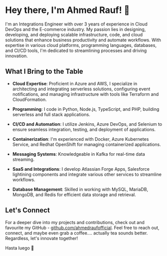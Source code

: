 # Hey there, I'm Ahmed Rauf! 👋

I'm an Integrations Engineer with over 3 years of experience in Cloud DevOps and the E-commerce industry. My passion lies in designing, developing, and deploying scalable infrastructure, code, and cloud solutions that enhance business productivity and automate workflows. With expertise in various cloud platforms, programming languages, databases, and CI/CD tools, I'm dedicated to streamlining processes and driving innovation.

## What I Bring to the Table

- **Cloud Expertise**: Proficient in Azure and AWS, I specialize in architecting and integrating serverless solutions, configuring event notifications, and managing infrastructure with tools like Terraform and CloudFormation.

- **Programming**: I code in Python, Node.js, TypeScript, and PHP, building serverless and full stack applications.

- **CI/CD and Automation**: I utilize Jenkins, Azure DevOps, and Selenium to ensure seamless integration, testing, and deployment of applications.

- **Containerization**: I'm experienced with Docker, Azure Kubernetes Service, and Redhat OpenShift for managing containerized applications.

- **Messaging Systems**: Knowledgeable in Kafka for real-time data streaming.

- **SaaS and Integrations**: I develop Atlassian Forge Apps, Salesforce lightining components and integrate various other services to streamline workflows.

- **Database Management**: Skilled in working with MySQL, MariaDB, MongoDB, and Redis for efficient data storage and retrieval.

## Let's Connect

For a deeper dive into my projects and contributions, check out and favourite my GitHub - [github.com/ahmedraufofficial](https://github.com/ahmedraufofficial). Feel free to reach out, connect, and maybe even grab a coffee.... actually tea sounds better. Regardless, let's innovate together! 

Hasta luego 🫡

<!---
ahmedraufofficial/ahmedraufofficial is a ✨ special ✨ repository because its `README.md` (this file) appears on your GitHub profile.
You can click the Preview link to take a look at your changes.
--->
